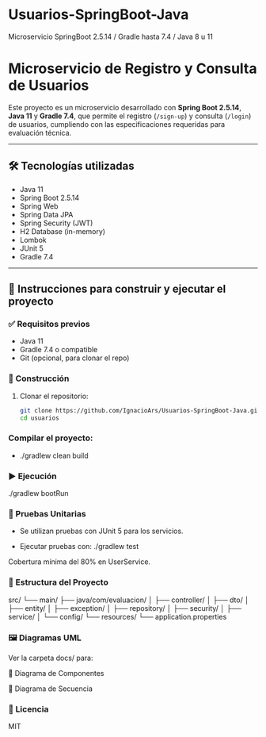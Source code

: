 # Usuarios-SpringBoot-Java
Microservicio SpringBoot 2.5.14 / Gradle hasta 7.4 / Java 8 u 11

# Microservicio de Registro y Consulta de Usuarios

Este proyecto es un microservicio desarrollado con **Spring Boot 2.5.14**, **Java 11** y **Gradle 7.4**, que permite el registro (`/sign-up`) y consulta (`/login`) de usuarios, cumpliendo con las especificaciones requeridas para evaluación técnica.

---

## 🛠 Tecnologías utilizadas

- Java 11
- Spring Boot 2.5.14
- Spring Web
- Spring Data JPA
- Spring Security (JWT)
- H2 Database (in-memory)
- Lombok
- JUnit 5
- Gradle 7.4

---

## 🚀 Instrucciones para construir y ejecutar el proyecto

### ✅ Requisitos previos

- Java 11
- Gradle 7.4 o compatible
- Git (opcional, para clonar el repo)

### 🔧 Construcción

1. Clonar el repositorio:
   ```bash
   git clone https://github.com/IgnacioArs/Usuarios-SpringBoot-Java.git
   cd usuarios

### Compilar el proyecto:

- ./gradlew clean build

### ▶️ Ejecución

./gradlew bootRun

### 🧪 Pruebas Unitarias
- Se utilizan pruebas con JUnit 5 para los servicios.

- Ejecutar pruebas con:
./gradlew test

Cobertura mínima del 80% en UserService.

### 📂 Estructura del Proyecto

src/
 └── main/
     ├── java/com/evaluacion/
     │   ├── controller/
     │   ├── dto/
     │   ├── entity/
     │   ├── exception/
     │   ├── repository/
     │   ├── security/
     │   ├── service/
     │   └── config/
     └── resources/
         └── application.properties

### 🖼 Diagramas UML
Ver la carpeta docs/ para:

📌 Diagrama de Componentes

📌 Diagrama de Secuencia

### 📘 Licencia
MIT
